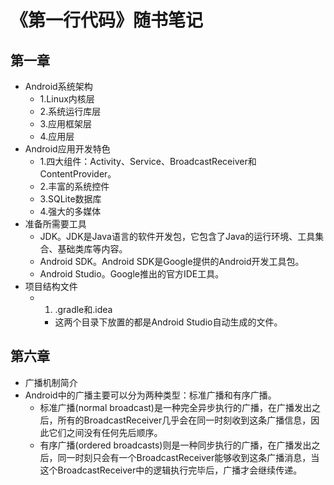 
# 《第一行代码》随书笔记

## 第一章
- Android系统架构
  - 1.Linux内核层
  - 2.系统运行库层
  - 3.应用框架层
  - 4.应用层
- Android应用开发特色
  - 1.四大组件：Activity、Service、BroadcastReceiver和ContentProvider。
  - 2.丰富的系统控件
  - 3.SQLite数据库
  - 4.强大的多媒体
- 准备所需要工具
  - JDK。JDK是Java语言的软件开发包，它包含了Java的运行环境、工具集合、基础类库等内容。
  - Android SDK。Android SDK是Google提供的Android开发工具包。
  - Android Studio。Google推出的官方IDE工具。
- 项目结构文件
  - 1. .gradle和.idea
    - 这两个目录下放置的都是Android Studio自动生成的文件。
  
## 第六章
- 广播机制简介
- Android中的广播主要可以分为两种类型：标准广播和有序广播。
  - 标准广播(normal broadcast)是一种完全异步执行的广播，在广播发出之后，所有的BroadcastReceiver几乎会在同一时刻收到这条广播信息，因此它们之间没有任何先后顺序。
  - 有序广播(ordered broadcasts)则是一种同步执行的广播，在广播发出之后，同一时刻只会有一个BroadcastReceiver能够收到这条广播消息，当这个BroadcastReceiver中的逻辑执行完毕后，广播才会继续传递。
